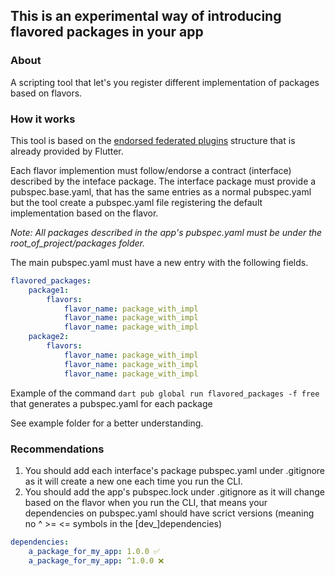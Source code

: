 ## This is an experimental way of introducing flavored packages in your app

### About

A scripting tool that let's you register different implementation of packages based on flavors.

### How it works

This tool is based on the [endorsed federated plugins](https://docs.flutter.dev/development/packages-and-plugins/developing-packages#federated-plugins) structure that is already provided by Flutter.

Each flavor implemention must follow/endorse a contract (interface) described by the inteface package.
The interface package must provide a pubspec.base.yaml, that has the same entries as a normal pubspec.yaml but the tool create a pubspec.yaml file registering the default implementation based on the flavor.

_Note: All packages described in the app's pubspec.yaml must be under the root_of_project/packages folder._

The main pubspec.yaml must have a new entry with the following fields.

```yaml
flavored_packages:
    package1:
        flavors:
            flavor_name: package_with_impl
            flavor_name: package_with_impl
            flavor_name: package_with_impl
    package2:
        flavors:
            flavor_name: package_with_impl
            flavor_name: package_with_impl
            flavor_name: package_with_impl
```

Example of the command `dart pub global run flavored_packages -f free` that generates a pubspec.yaml for each package

See example folder for a better understanding.

### Recommendations

1. You should add each interface's package pubspec.yaml under .gitignore as it will create a new one each time you run the CLI.
2. You should add the app's pubspec.lock under .gitignore as it will change based on the flavor when you run the CLI, that means your dependencies on pubspec.yaml should have scrict versions (meaning no ^ >= <= symbols in the [dev_]dependencies)

```yaml
dependencies:
    a_package_for_my_app: 1.0.0 ✅
    a_package_for_my_app: ^1.0.0 ❌
```
